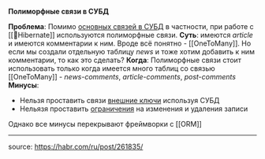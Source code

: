 **Полиморфные связи в СУБД**

**Проблема**: Помимо [основных связей в СУБД](ОсновныесвязивСУБД) в частности, при работе с [[📙Hibernate]] используются полиморфные связи.
**Суть**: имеются *article* и имеются комментарии к ним. Вроде всё понятно - [[OneToMany]]. Но если мы создали отдельную таблицу *news* и тоже хотим добавить к ним комментарии, то как это сделать?
**Когда**: Полиморфные связи стоит использовать только когда имеется много таблиц со связью [[OneToMany]]  - *news-comments*, *article-comments*, *post-comments*
**Минусы**:  
- Нельзя проставить связи [внешние ключи](foreign_key) используя СУБД
- Нельязя проставить [ограничения](constraints) на изменения и удаления записи

Однако все минусы перекрывают фреймворки с [[ORM]]

---

source: https://habr.com/ru/post/261835/